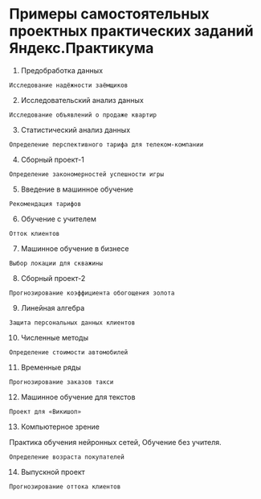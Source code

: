 # Примеры самостоятельных проектных практических заданий Яндекс.Практикума

1. Предобработка данных

`Исследование надёжности заёмщиков`

2. Исследовательский анализ данных

`Исследование объявлений о продаже квартир`

3. Статистический анализ данных

`Определение перспективного тарифа для телеком-компании`

4. Сборный проект-1

`Определение закономерностей успешности игры`

5. Введение в машинное обучение

`Рекомендация тарифов`

6. Обучение с учителем

`Отток клиентов`

7. Машинное обучение в бизнесе

`Выбор локации для скважины`

8. Сборный проект-2

`Прогнозирование коэффициента обогощения золота`

9. Линейная алгебра

`Защита персональных данных клиентов`

10. Численные методы

`Определение стоимости автомобилей`

11. Временные ряды

`Прогнозирование заказов такси`

12. Машинное обучение для текстов

`Проект для «Викишоп»`

13. Компьютерное зрение

Практика обучения нейронных сетей, Обучение без учителя.

`Определение возраста покупателей`

14. Выпускной проект

`Прогнозирование оттока клиентов`
